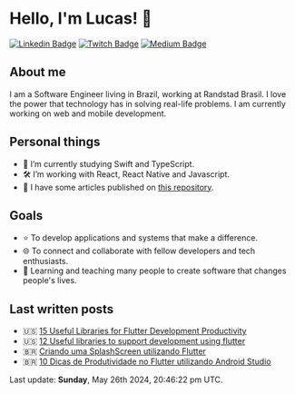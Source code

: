 # Hello, I'm Lucas! 👋

[![Linkedin Badge](https://img.shields.io/badge/-LinkedIn-blue?style=flat-square&logo=Linkedin&logoColor=white&link=https://www.linkedin.com/in/lucalves/)](https://www.linkedin.com/in/lucalves/)
[![Twitch Badge](https://img.shields.io/badge/-Twitch-8A43F2?style=flat-square&labelColor=white&logo=Twitch&link=https://twitch.tv/lucalves/)](https://twitch.tv/lucalves)
[![Medium Badge](https://img.shields.io/badge/-Medium-292929?style=flat-square&labelColor=292929&logo=Medium&link=https://lucalves.medium.com/)](https://lucalves.medium.com/)

## About me

I am a Software Engineer living in Brazil, working at Randstad Brasil. I love the power that technology has in solving real-life problems. I am currently working on web and mobile development.

## Personal things

- 🌱 I’m currently studying Swift and TypeScript.
- 🛠 I’m working with React, React Native and Javascript.
- 📝 I have some articles published on [this repository](https://github.com/lucalves/articles).

## Goals

- ⭐️ To develop applications and systems that make a difference.
- 🌐 To connect and collaborate with fellow developers and tech enthusiasts.
- 🚀 Learning and teaching many people to create software that changes people's lives.

## Last written posts

- 🇺🇸 [15 Useful Libraries for Flutter Development Productivity](https://medium.com/flutter-community/15-useful-libraries-for-flutter-development-productivity-updated-2021-15bcafe205f3)
- 🇺🇸 [12 Useful libraries to support development using flutter](https://medium.com/flutter-community/12-useful-libraries-to-support-development-using-flutter-3b8df97d898)
- 🇧🇷 [Criando uma SplashScreen utilizando Flutter](https://medium.com/flutter-comunidade-br/criando-uma-splashscreen-utilizando-flutter-926f9b25de31)
- 🇧🇷 [10 Dicas de Produtividade no Flutter utilizando Android Studio
](https://medium.com/@lucalves/10-dicas-de-produtividade-no-flutter-utilizando-android-studio-38d2bbcc9a92)

<p>Last update: <strong>Sunday</strong>, May 26th 2024, 20:46:22 pm UTC.</p>
